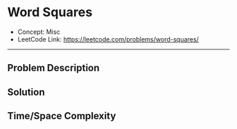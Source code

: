 # Word Squares

- Concept: Misc
- LeetCode Link: https://leetcode.com/problems/word-squares/

---

## Problem Description

## Solution

## Time/Space Complexity

